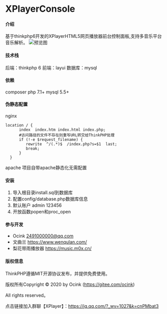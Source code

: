 # XPlayerConsole

#### 介绍
基于thinkphp6开发的XPlayerHTML5网页播放器前台控制面板,支持多音乐平台音乐解析。
![预览图](https://images.gitee.com/uploads/images/2020/1024/154802_b031a386_2143538.png "QQ图片20201024154837.png")

#### 技术栈
后端：thinkphp 6
前端：layui
数据库：mysql

#### 依赖
composer
php 7.1+
mysql 5.5+

#### 伪静态配置
nginx

```
location / {
      index  index.htm index.html index.php;
      #访问路径的文件不存在则重写URL转交给ThinkPHP处理
      if (!-e $request_filename) {
         rewrite  ^/(.*)$  /index.php?s=$1  last;
         break;
      }
  }
```
apache
项目自带apache静态化无需配置
#### 安装
1. 导入根目录install.sql到数据库
2. 配置config/database.php数据库信息
3. 默认账户 admin 123456
4. 开放函数popen和proc_open

#### 参与开发

- Ocink 2491000000@qq.com
- 文曲兰 <https://www.wenqulan.com/>
- 梨花带雨播放器 <https://music.m0x.cn/>

#### 版权信息
ThinkPHP遵循MIT开源协议发布，并提供免费使用。

版权所有Copyright © 2020 by Ocink (https://gitee.com/ocink)

All rights reserved。

点击链接加入群聊【XPlayer】：https://jq.qq.com/?_wv=1027&k=cnPMbat3
